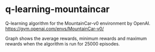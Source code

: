 # q-learning-mountaincar
Q-learning algorithm for the MountainCar-v0 environment by OpenAI. https://gym.openai.com/envs/MountainCar-v0/

Graph shows the average rewards, minimum rewards and maximum rewards when the algorithm is run for 25000 episodes.
